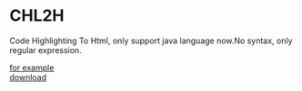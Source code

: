 # CHL2H
Code Highlighting To Html, only support java language now.No syntax, only regular expression.  

[for example](https://github.com/pansong291/CHL2H/raw/master/example/chl2h_example.html)  
[download](https://github.com/pansong291/CHL2H/releases)  
